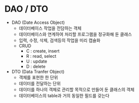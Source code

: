 # DAO / DTO
- DAO (Date Access Object)
  - 데이터베이스 작업을 전담하는 객체
  - 데이터베이스와 연계하여 처리할 프로그램을 정규화해 둔 클래스
  - 입력, 수정, 삭제, 검색등의 작업을 미리 캡슐화
  - CRUD
    - C : create, insert
    - R : read, select
    - U : update
    - D : delete
- DTO (Data Tranfer Object)
  - 객체를 표현한 한 단위
  - 데이터를 전달하는 단위
  - 데이터를 하나의 객체로 관리할 목적으로 만들어 둔 클래스의 객체
  - 데이터베이스의 table과 거의 동일한 필드를 갖는다
